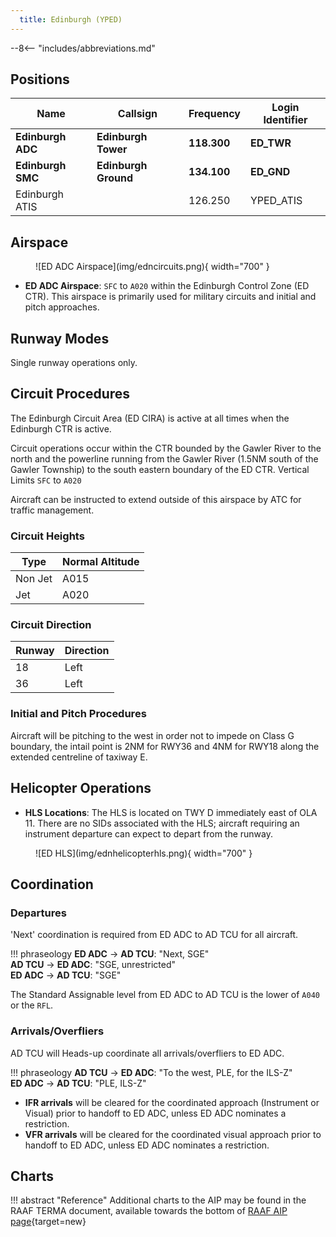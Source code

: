 ```yaml
---
  title: Edinburgh (YPED)
---
```


--8<-- "includes/abbreviations.md"

## Positions

| Name                | Callsign               | Frequency      | Login Identifier     |
| ------------------- | ---------------------- | -------------- | -------------------- |
| **Edinburgh ADC**   | **Edinburgh Tower**    | **118.300**    | **ED_TWR**           |
| **Edinburgh SMC**   | **Edinburgh Ground**   | **134.100**    | **ED_GND**           |
| Edinburgh ATIS      |                        | 126.250        | YPED_ATIS            |

## Airspace
<figure markdown>
![ED ADC Airspace](img/edncircuits.png){ width="700" }
</figure>

- **ED ADC Airspace**: `SFC` to `A020` within the Edinburgh Control Zone (ED CTR). This airspace is primarily used for military circuits and initial and pitch approaches.

## Runway Modes
Single runway operations only.

## Circuit Procedures
The Edinburgh Circuit Area (ED CIRA) is active at all times when the Edinburgh CTR is active.

Circuit operations occur within the CTR bounded by the Gawler River to the north and the powerline running from the Gawler River (1.5NM south of the Gawler Township) to the south eastern boundary of the ED CTR. Vertical Limits `SFC` to `A020`

Aircraft can be instructed to extend outside of this airspace by ATC for traffic management.

### Circuit Heights
| Type    | Normal Altitude |
| ------- | --------------- |
| Non Jet | A015            |
| Jet     | A020            |


### Circuit Direction

| Runway | Direction |
| ------ | --------- |
| 18     | Left      |
| 36     | Left      |

### Initial and Pitch Procedures 
Aircraft will be pitching to the west in order not to impede on Class G boundary, the intail point is 2NM for RWY36 and 4NM for RWY18 along the extended centreline of taxiway E.

## Helicopter Operations
- **HLS Locations**: The HLS is located on TWY D immediately east of OLA 11. There are no SIDs associated with the HLS; aircraft requiring an instrument departure can expect to depart from the runway.
<figure markdown>
![ED HLS](img/ednhelicopterhls.png){ width="700" }
</figure>

## Coordination
### Departures
'Next' coordination is required from ED ADC to AD TCU for all aircraft.

!!! phraseology
    <span class="hotline">**ED ADC** -> **AD TCU**</span>: "Next, SGE"  
    <span class="hotline">**AD TCU** -> **ED ADC**</span>: "SGE, unrestricted"  
    <span class="hotline">**ED ADC** -> **AD TCU**</span>: "SGE"

The Standard Assignable level from ED ADC to AD TCU is the lower of `A040` or the `RFL`.

### Arrivals/Overfliers
AD TCU will Heads-up coordinate all arrivals/overfliers to ED ADC.

!!! phraseology
    <span class="hotline">**AD TCU** -> **ED ADC**</span>: "To the west, PLE, for the ILS-Z"  
    <span class="hotline">**ED ADC** -> **AD TCU**</span>: "PLE, ILS-Z"

- **IFR arrivals** will be cleared for the coordinated approach (Instrument or Visual) prior to handoff to ED ADC, unless ED ADC nominates a restriction.  
- **VFR arrivals** will be cleared for the coordinated visual approach prior to handoff to ED ADC, unless ED ADC nominates a restriction.

## Charts
!!! abstract "Reference"
    Additional charts to the AIP may be found in the RAAF TERMA document, available towards the bottom of [RAAF AIP page](https://ais-af.airforce.gov.au/australian-aip){target=new}